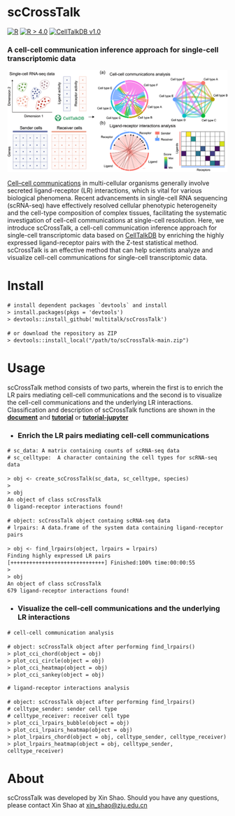 # scCrossTalk
[![R](https://github.com/multitalk/scCrossTalk/actions/workflows/test.yml/badge.svg)](https://github.com/multitalk/scCrossTalk/actions/workflows/test.yml) [![R > 4.0](https://img.shields.io/badge/R-%3E%204.0-blue)](https://www.r-project.org/) [![CellTalkDB v1.0](https://img.shields.io/badge/CellTalkDB-v1.0-yellow)](http://tcm.zju.edu.cn/celltalkdb/)


### A cell-cell communication inference approach for single-cell transcriptomic data

<img src='https://github.com/multitalk/scCrossTalk/blob/main/img/github.png'>

[Cell–cell communications](https://pubmed.ncbi.nlm.nih.gov/32435978/) in multi-cellular organisms generally involve secreted ligand-receptor (LR) interactions, which is vital for various biological phenomena. Recent advancements in single-cell RNA sequencing (scRNA-seq) have effectively resolved cellular phenotypic heterogeneity and the cell-type composition of complex tissues, facilitating the systematic investigation of cell-cell communications at single-cell resolution. Here, we introduce scCrossTalk, a  cell-cell communication inference approach for single-cell transcriptomic data based on [CellTalkDB](https://pubmed.ncbi.nlm.nih.gov/33147626/) by enriching the highly expressed ligand-receptor pairs with the Z-test statistical method. scCrossTalk is an effective method that can help scientists analyze and visualize cell-cell communications for single-cell transcriptomic data.

# Install

```
# install dependent packages `devtools` and install
> install.packages(pkgs = 'devtools')
> devtools::install_github('multitalk/scCrossTalk')

# or download the repository as ZIP
> devtools::install_local("/path/to/scCrossTalk-main.zip")
```

# Usage
scCrossTalk method consists of two parts, wherein the first is to enrich the LR pairs mediating cell-cell communications and the second is to visualize the cell-cell communications and the underlying LR interactions. Classification and description of scCrossTalk functions are shown in the __[document](https://github.com/multitalk/scCrossTalk/blob/main/vignettes/scCrossTalk.pdf)__ and __[tutorial](https://raw.githack.com/multitalk/scCrossTalk/main/vignettes/tutorial.html)__ or __[tutorial-jupyter](https://github.com/multitalk/scCrossTalk/blob/main/vignettes/tutorial.ipynb)__

- ### Enrich the LR pairs mediating cell-cell communications
```
# sc_data: A matrix containing counts of scRNA-seq data
# sc_celltype:  A character containing the cell types for scRNA-seq data

> obj <- create_scCrossTalk(sc_data, sc_celltype, species)
> 
> obj
An object of class scCrossTalk
0 ligand-receptor interactions found!

# object: scCrossTalk object containg scRNA-seq data
# lrpairs: A data.frame of the system data containing ligand-receptor pairs

> obj <- find_lrpairs(object, lrpairs = lrpairs)
Finding highly expressed LR pairs
[++++++++++++++++++++++++++++++] Finished:100% time:00:00:55
>
> obj
An object of class scCrossTalk 
679 ligand-receptor interactions found!
```

- ### Visualize the cell-cell communications and the underlying LR interactions
```
# cell-cell communication analysis

# object: scCrossTalk object after performing find_lrpairs()
> plot_cci_chord(object = obj)
> plot_cci_circle(object = obj)
> plot_cci_heatmap(object = obj)
> plot_cci_sankey(object = obj)

```

```
# ligand-receptor interactions analysis

# object: scCrossTalk object after performing find_lrpairs()
# celltype_sender: sender cell type
# celltype_receiver: receiver cell type
> plot_cci_lrpairs_bubble(object = obj)
> plot_cci_lrpairs_heatmap(object = obj)
> plot_lrpairs_chord(object = obj, celltype_sender, celltype_receiver)
> plot_lrpairs_heatmap(object = obj, celltype_sender, celltype_receiver)
```

# About
scCrossTalk was developed by Xin Shao. Should you have any questions, please contact Xin Shao at xin_shao@zju.edu.cn